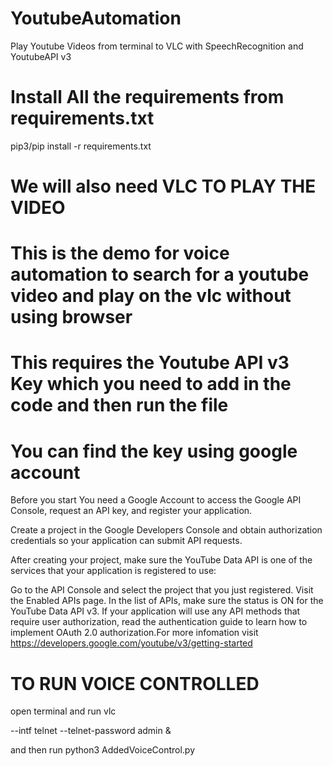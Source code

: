 # YoutubeAutomation
Play Youtube Videos from terminal to VLC with SpeechRecognition and YoutubeAPI v3

# Install All the requirements from requirements.txt
pip3/pip install -r requirements.txt


# We will also need VLC TO PLAY THE VIDEO


# This is the demo for voice automation to search for a youtube video and play on the vlc without using browser
# This requires the Youtube API v3 Key which you need to add in the code and then run the file

# You can find the key using google account

Before you start
You need a Google Account to access the Google API Console, request an API key, and register your application.

Create a project in the Google Developers Console and obtain authorization credentials so your application can submit API requests.

After creating your project, make sure the YouTube Data API is one of the services that your application is registered to use:

Go to the API Console and select the project that you just registered.
Visit the Enabled APIs page. In the list of APIs, make sure the status is ON for the YouTube Data API v3.
If your application will use any API methods that require user authorization, read the authentication guide to learn how to implement OAuth 2.0 authorization.For more infomation visit https://developers.google.com/youtube/v3/getting-started


# TO RUN VOICE CONTROLLED
open terminal and run vlc 

--intf telnet --telnet-password admin &


and then run python3 AddedVoiceControl.py

